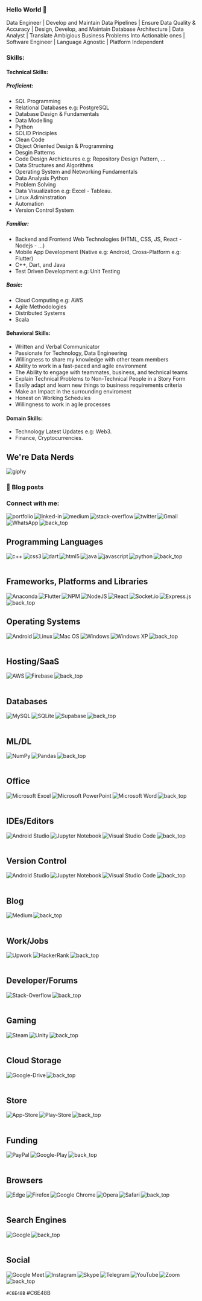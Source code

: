 ### Hello World 👋
Data Engineer | Develop and Maintain Data Pipelines | Ensure Data Quality & Accuracy | Design, Develop, and Maintain Database Architecture | Data Analyst | Translate Ambigious Business Problems Into Actionable ones | Software Engineer | Language Agnostic | Platform Independent

### Skills:
#### Technical Skills:
  ##### Proficient:
   - SQL Programming
   - Relational Databases e.g: PostgreSQL
   - Database Design & Fundamentals
   - Data Modelling
   - Python 
   - SOLID Principles
   - Clean Code
   - Object Oriented Design & Programming
   - Desgin Patterns
   - Code Design Archicteures e.g: Repository Design Pattern, ...
   - Data Structures and Algorithms
   - Operating System and Networking Fundamentals
   - Data Analysis Python
   - Problem Solving
   - Data Visualization e.g: Excel - Tableau.
   - Linux Adiminstration
   - Automation
   - Version Control System
  
 ##### Familiar:
   - Backend and Frontend Web Technologies (HTML, CSS, JS, React - Nodejs - ...)
   - Mobile App Development (Native e.g: Android, Cross-Platform e.g: Flutter)
   - C++, Dart, and Java
   - Test Driven Development e.g: Unit Testing
  
 ##### Basic:
   - Cloud Computing e.g: AWS
   - Agile Methodologies
   - Distributed Systems
   - Scala
 
#### Behavioral Skills:
 - Written and Verbal Communicator
 - Passionate for Technology, Data Engineering
 - Willingness to share my knowledge with other team members
 - Ability to work in a fast-paced and agile environment
 - The Ability to engage with teammates, business, and technical teams
 - Explain Technical Problems to Non-Technical People in a Story Form
 - Easily adapt and learn new things to business requirements criteria
 - Make an Impact in the surrounding enviroment
 - Honest on Working Schedules
 - Willingness to work in agile processes

#### Domain Skills:
 - Technology Latest Updates e.g: Web3.
 - Finance, Cryptocurrencies.


## We're Data Nerds

![giphy](https://user-images.githubusercontent.com/69568555/158992760-339b6202-0c6c-467c-99cf-41754a624b9c.gif)


### 📕 Blog posts
<!-- BLOG-POST-LIST:START -->
<!-- BLOG-POST-LIST:END -->

### Connect with me:
[<img align="left" alt="portfolio" src="https://img.shields.io/badge/my_portfolio-000?style=for-the-badge&logo=ko-fi&logoColor=white" />](http://awnallah.herokuapp.com/)

[<img align="left" alt="linked-in" src="https://img.shields.io/badge/linkedin-%230077B5.svg?&style=for-the-badge&logo=linkedin&logoColor=white" />](https://www.linkedin.com/in/mohamed-awnallah-1775ab1b3/)

[<img align="left" alt="medium" src="https://img.shields.io/badge/medium-%2312100E.svg?&style=for-the-badge&logo=medium&logoColor=white" />](https://medium.com/@mohamed_awni/)

[<img align="left" alt="stack-overflow" src="https://img.shields.io/badge/stack%20overflow-FE7A16?logo=stack-overflow&logoColor=white&style=for-the-badge" />](https://stackoverflow.com/users/14149127/mohamed-mohey)

[<img align="left" alt="twitter" src="https://img.shields.io/badge/twitter-%231DA1F2.svg?&style=for-the-badge&logo=twitter&logoColor=white" />](https://twitter.com/MohamedAwnallah)

[<img align="left" alt="Gmail" src="https://img.shields.io/badge/Gmail-D14836?style=for-the-badge&logo=gmail&logoColor=white" />](mailto:mohamedmohey2352@gmail.com)

[<img align="left" alt="WhatsApp" src="https://img.shields.io/badge/WhatsApp-25D366?style=for-the-badge&logo=whatsapp&logoColor=white" />](https://wa.me/+201017271971)

[<img align="left" alt="back_top" src="https://img.shields.io/badge/back%20to%20top-%E2%86%A9-blue" />](#hello-world-)

<br>
<br>

## Programming Languages
<img align="left" alt="c++" src="https://img.shields.io/badge/c++-%2300599C.svg?style=for-the-badge&logo=c%2B%2B&logoColor=white" />

<img align="left" alt="css3" src="https://img.shields.io/badge/css3-%231572B6.svg?style=for-the-badge&logo=css3&logoColor=white" />

<img align="left" alt="dart" src="https://img.shields.io/badge/dart-%230175C2.svg?style=for-the-badge&logo=dart&logoColor=white" />

<img align="left" alt="html5" src="https://img.shields.io/badge/html5-%23E34F26.svg?style=for-the-badge&logo=html5&logoColor=white" />

<img align="left" alt="java" src="https://img.shields.io/badge/java-%23ED8B00.svg?style=for-the-badge&logo=java&logoColor=white" />

<img align="left" alt="javascript" src="https://img.shields.io/badge/javascript-%23323330.svg?style=for-the-badge&logo=javascript&logoColor=%23F7DF1E" />

<img align="left" alt="python" src="https://img.shields.io/badge/python-3670A0?style=for-the-badge&logo=python&logoColor=ffdd54" />

[<img align="left" alt="back_top" src="https://img.shields.io/badge/back%20to%20top-%E2%86%A9-blue" />](#hello-world-)

<br>
<br>

## Frameworks, Platforms and Libraries
<img align="left" alt="Anaconda" src="https://img.shields.io/badge/Anaconda-%2344A833.svg?style=for-the-badge&logo=anaconda&logoColor=white" />

<img align="left" alt="Flutter" src="https://img.shields.io/badge/Flutter-%2302569B.svg?style=for-the-badge&logo=Flutter&logoColor=white" />

<img align="left" alt="NPM" src="https://img.shields.io/badge/NPM-%23000000.svg?style=for-the-badge&logo=npm&logoColor=white" />

<img align="left" alt="NodeJS" src="https://img.shields.io/badge/node.js-6DA55F?style=for-the-badge&logo=node.js&logoColor=white" />

<img align="left" alt="React" src="https://img.shields.io/badge/react-%2320232a.svg?style=for-the-badge&logo=react&logoColor=%2361DAFB" />

<img align="left" alt="Socket.io" src="https://img.shields.io/badge/Socket.io-black?style=for-the-badge&logo=socket.io&badgeColor=010101" />

<img align="left" alt="Express.js" src="https://img.shields.io/badge/express.js-%23404d59.svg?style=for-the-badge&logo=express&logoColor=%2361DAFB" />

[<img align="left" alt="back_top" src="https://img.shields.io/badge/back%20to%20top-%E2%86%A9-blue" />](#hello-world-)

<br>
<br>

## Operating Systems
<img align="left" alt="Android" src="https://img.shields.io/badge/Android-3DDC84?style=for-the-badge&logo=android&logoColor=white" />

<img align="left" alt="Linux" src="https://img.shields.io/badge/Linux-FCC624?style=for-the-badge&logo=linux&logoColor=black" />

<img align="left" alt="Mac OS" src="https://img.shields.io/badge/mac%20os-000000?style=for-the-badge&logo=macos&logoColor=F0F0F0" />

<img align="left" alt="Windows" src="https://img.shields.io/badge/Windows-0078D6?style=for-the-badge&logo=windows&logoColor=white" />

<img align="left" alt="Windows XP" src="https://img.shields.io/badge/Windows%20xp-003399?style=for-the-badge&logo=windowsxp&logoColor=white" />

[<img align="left" alt="back_top" src="https://img.shields.io/badge/back%20to%20top-%E2%86%A9-blue" />](#hello-world-)

<br>
<br>

## Hosting/SaaS
<img align="left" alt="AWS" src="https://img.shields.io/badge/AWS-%23FF9900.svg?style=for-the-badge&logo=amazon-aws&logoColor=white" />

<img align="left" alt="Firebase" src="https://img.shields.io/badge/firebase-%23039BE5.svg?style=for-the-badge&logo=firebase" />

[<img align="left" alt="back_top" src="https://img.shields.io/badge/back%20to%20top-%E2%86%A9-blue" />](#hello-world-)

<br>
<br>

## Databases
<img align="left" alt="MySQL" src="https://img.shields.io/badge/mysql-%2300f.svg?style=for-the-badge&logo=mysql&logoColor=white" />

<img align="left" alt="SQLite" src="https://img.shields.io/badge/sqlite-%2307405e.svg?style=for-the-badge&logo=sqlite&logoColor=white" />

<img align="left" alt="Supabase" src="https://img.shields.io/badge/Supabase-3ECF8E?style=for-the-badge&logo=supabase&logoColor=white" />

[<img align="left" alt="back_top" src="https://img.shields.io/badge/back%20to%20top-%E2%86%A9-blue" />](#hello-world-)

<br>
<br>

## ML/DL
<img align="left" alt="NumPy" src="https://img.shields.io/badge/numpy-%23013243.svg?style=for-the-badge&logo=numpy&logoColor=white" />

<img align="left" alt="Pandas" src="https://img.shields.io/badge/pandas-%23150458.svg?style=for-the-badge&logo=pandas&logoColor=white" />

[<img align="left" alt="back_top" src="https://img.shields.io/badge/back%20to%20top-%E2%86%A9-blue" />](#hello-world-)

<br>
<br>

## Office
<img align="left" alt="Microsoft Excel" src="https://img.shields.io/badge/Microsoft_Excel-217346?style=for-the-badge&logo=microsoft-excel&logoColor=white" />

<img align="left" alt="Microsoft PowerPoint" src="https://img.shields.io/badge/Microsoft_PowerPoint-B7472A?style=for-the-badge&logo=microsoft-powerpoint&logoColor=white" />

<img align="left" alt="Microsoft Word" src="https://img.shields.io/badge/Microsoft_Word-2B579A?style=for-the-badge&logo=microsoft-word&logoColor=white" />

[<img align="left" alt="back_top" src="https://img.shields.io/badge/back%20to%20top-%E2%86%A9-blue" />](#hello-world-)

<br>
<br>

## IDEs/Editors
<img align="left" alt="Android Studio" src="https://img.shields.io/badge/Android%20Studio-3DDC84.svg?style=for-the-badge&logo=android-studio&logoColor=white" />

<img align="left" alt="Jupyter Notebook" src="https://img.shields.io/badge/jupyter-%23FA0F00.svg?style=for-the-badge&logo=jupyter&logoColor=white" />

<img align="left" alt="Visual Studio Code" src="https://img.shields.io/badge/Visual%20Studio%20Code-0078d7.svg?style=for-the-badge&logo=visual-studio-code&logoColor=white" />

[<img align="left" alt="back_top" src="https://img.shields.io/badge/back%20to%20top-%E2%86%A9-blue" />](#hello-world-)

<br>
<br>

## Version Control
<img align="left" alt="Android Studio" src="https://img.shields.io/badge/bitbucket-%230047B3.svg?style=for-the-badge&logo=bitbucket&logoColor=white" />

<img align="left" alt="Jupyter Notebook" src="https://img.shields.io/badge/git-%23F05033.svg?style=for-the-badge&logo=git&logoColor=white" />

<img align="left" alt="Visual Studio Code" src="https://img.shields.io/badge/github-%23121011.svg?style=for-the-badge&logo=github&logoColor=white" />

[<img align="left" alt="back_top" src="https://img.shields.io/badge/back%20to%20top-%E2%86%A9-blue" />](#hello-world-)

<br>
<br>

## Blog
<img align="left" alt="Medium" src="https://img.shields.io/badge/Medium-12100E?style=for-the-badge&logo=medium&logoColor=white" />

[<img align="left" alt="back_top" src="https://img.shields.io/badge/back%20to%20top-%E2%86%A9-blue" />](#hello-world-)

<br>
<br>

## Work/Jobs
<img align="left" alt="Upwork" src="https://img.shields.io/badge/UpWork-6FDA44?style=for-the-badge&logo=Upwork&logoColor=white" />

<img align="left" alt="HackerRank" src="https://img.shields.io/badge/-Hackerrank-2EC866?style=for-the-badge&logo=HackerRank&logoColor=white" />

[<img align="left" alt="back_top" src="https://img.shields.io/badge/back%20to%20top-%E2%86%A9-blue" />](#hello-world-)

<br>
<br>

## Developer/Forums
<img align="left" alt="Stack-Overflow" src="https://img.shields.io/badge/-Stackoverflow-FE7A16?style=for-the-badge&logo=stack-overflow&logoColor=white" />

[<img align="left" alt="back_top" src="https://img.shields.io/badge/back%20to%20top-%E2%86%A9-blue" />](#hello-world-)

<br>
<br>

## Gaming
<img align="left" alt="Steam" src="https://img.shields.io/badge/steam-%23000000.svg?style=for-the-badge&logo=steam&logoColor=white" />

<img align="left" alt="Unity" src="https://img.shields.io/badge/unity-%23000000.svg?style=for-the-badge&logo=unity&logoColor=white" />

[<img align="left" alt="back_top" src="https://img.shields.io/badge/back%20to%20top-%E2%86%A9-blue" />](#hello-world-)

<br>
<br>

## Cloud Storage
<img align="left" alt="Google-Drive" src="https://img.shields.io/badge/Google%20Drive-4285F4?style=for-the-badge&logo=googledrive&logoColor=white" />

[<img align="left" alt="back_top" src="https://img.shields.io/badge/back%20to%20top-%E2%86%A9-blue" />](#hello-world-)

<br>
<br>

## Store
<img align="left" alt="App-Store" src="https://img.shields.io/badge/Google%20Drive-4285F4?style=for-the-badge&logo=googledrive&logoColor=white" />

<img align="left" alt="Play-Store" src="https://img.shields.io/badge/Google%20Drive-4285F4?style=for-the-badge&logo=googledrive&logoColor=white" />

[<img align="left" alt="back_top" src="https://img.shields.io/badge/back%20to%20top-%E2%86%A9-blue" />](#hello-world-)

<br>
<br>

## Funding
<img align="left" alt="PayPal" src="https://img.shields.io/badge/PayPal-00457C?style=for-the-badge&logo=paypal&logoColor=white" />

<img align="left" alt="Google-Play" src="https://img.shields.io/badge/GooglePay-%233780F1.svg?style=for-the-badge&logo=Google-Pay&logoColor=white" />

[<img align="left" alt="back_top" src="https://img.shields.io/badge/back%20to%20top-%E2%86%A9-blue" />](#hello-world-)

<br>
<br>

## Browsers
<img align="left" alt="Edge" src="https://img.shields.io/badge/Edge-0078D7?style=for-the-badge&logo=Microsoft-edge&logoColor=white" />

<img align="left" alt="Firefox" src="https://img.shields.io/badge/Firefox-FF7139?style=for-the-badge&logo=Firefox-Browser&logoColor=white" />

<img align="left" alt="Google Chrome" src="https://img.shields.io/badge/Google%20Chrome-4285F4?style=for-the-badge&logo=GoogleChrome&logoColor=white" />

<img align="left" alt="Opera" src="https://img.shields.io/badge/Opera-FF1B2D?style=for-the-badge&logo=Opera&logoColor=white" />

<img align="left" alt="Safari" src="https://img.shields.io/badge/Safari-000000?style=for-the-badge&logo=Safari&logoColor=white" />

[<img align="left" alt="back_top" src="https://img.shields.io/badge/back%20to%20top-%E2%86%A9-blue" />](#hello-world-)

<br>
<br>

## Search Engines
<img align="left" alt="Google" src="https://img.shields.io/badge/google-4285F4?style=for-the-badge&logo=google&logoColor=white" />

[<img align="left" alt="back_top" src="https://img.shields.io/badge/back%20to%20top-%E2%86%A9-blue" />](#hello-world-)

<br>
<br>

## Social
<img align="left" alt="Google Meet" src="https://img.shields.io/badge/Google%20Meet-00897B?style=for-the-badge&logo=google-meet&logoColor=white" />

<img align="left" alt="Instagram" src="https://img.shields.io/badge/<handle>-%23E4405F.svg?style=for-the-badge&logo=Instagram&logoColor=white" />

<img align="left" alt="Skype" src="https://img.shields.io/badge/<handle>-%2300AFF0.svg?style=for-the-badge&logo=Skype&logoColor=white" />

<img align="left" alt="Telegram" src="https://img.shields.io/badge/Telegram-2CA5E0?style=for-the-badge&logo=telegram&logoColor=white" />

<img align="left" alt="YouTube" src="https://img.shields.io/badge/<handle>-%23FF0000.svg?style=for-the-badge&logo=YouTube&logoColor=white" />

<img align="left" alt="Zoom" src="https://img.shields.io/badge/Zoom-2D8CFF?style=for-the-badge&logo=zoom&logoColor=white" />

[<img align="left" alt="back_top" src="https://img.shields.io/badge/back%20to%20top-%E2%86%A9-blue" />](#hello-world-)

<br>
<br>

`#C6E48B` #C6E48B
